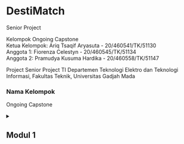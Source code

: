 # DestiMatch
Senior Project

Kelompok Ongoing Capstone  
Ketua Kelompok:  Ariq Tsaqif Aryasuta - 20/460541/TK/51130  
Anggota 1:  Fiorenza Celestyn - 20/460545/TK/51134  
Anggota 2:  Pramudya Kusuma Hardika - 20/460558/TK/51147

Project Senior Project TI
Departemen Teknologi Elektro dan Teknologi Informasi, Fakultas Teknik, 
Universitas Gadjah Mada

### Nama Kelompok
Ongoing Capstone

<details markdown="1">
<summary><h2>Modul 1</h2></summary>

### Nama Produk
DestiMatch

### Permasalahan yang dipecahkan
#### Latar Belakang 
Indonesia, dengan kekayaan alam, budaya, dan flora fauna yang beragam, memiliki potensi besar di bidang pariwisata. Sebelum pandemi Covid-19, sektor pariwisata merupakan kontributor penting dengan menyumbang 17,76% dari total pendapatan devisa negara. Namun, dampak pandemi membuat pendapatan sektor ini turun drastis. Dalam kondisi yang lebih baik saat ini, penting untuk membangkitkan kembali sektor pariwisata Indonesia. Berdasarkan data yang ada, sektor pariwisata Indonesia pada tahun 2021-2022 terlihat mengalami peningkatan yang signifikan.  
<img width="434" alt="image" src="https://user-images.githubusercontent.com/78774670/223070552-9cf587b7-1709-4d42-b27b-3f7f939e321e.png">
Dalam menghadapi peningkatan jumlah pengunjung mancanegara ke Indonesia yang terus meningkat secara konstan, penting bagi kita untuk memperhatikan potensi pariwisata Indonesia dengan lebih mendetail. Dalam era digital seperti saat ini, untuk mempromosikan wisata di Indonesia sekaligus memberikan rekomendasi kepada para wisatawan, dibutuhkan suatu sistem informasi yang efektif terkait dengan wisata-wisata
yang ada di Indonesia. Untuk mencapai hal ini, kita dapat memanfaatkan kemajuan teknologi yang ada saat ini, seperti artificial intelligence dan cloud computing, melalui pengembangan suatu aplikasi yang dapat memberikan informasi terkait dengan destinasi wisata yang ada di Indonesia.  
Aplikasi ini dapat memberikan rekomendasi wisata berdasarkan preferensi dan budget pengguna serta memberikan informasi yang akurat terkait dengan jarak dan waktu tempuh menuju destinasi wisata tersebut. Dengan demikian, wisatawan dapat merencanakan perjalanan mereka dengan lebih mudah dan efektif, sementara pemerintah dan masyarakat dapat memanfaatkan potensi pariwisata Indonesia dengan lebih baik dan efisien.


#### Rumusan Permasalahan
Rumusan masalah yang sering timbul terkait pariwisata adalah ketidakpastian mengenai jarak dan waktu tempuh yang diperlukan untuk mencapai destinasi wisata, kurangnya informasi yang akurat mengenai lokasi wisata, serta kurangnya rekomendasi rute yang efisien dan hemat biaya untuk mencapai destinasi wisata yang diinginkan.

#### Daftar Pustaka
<img width="440" alt="image" src="https://user-images.githubusercontent.com/78774670/223052621-44b05c09-431c-41c7-8c2e-1bd4e8959e06.png">

#### Solusi
Untuk mengatasi masalah yang dihadapi oleh para wisatawan terkait ketidakpastian jarak dan waktu tempuh, kurangnya informasi mengenai lokasi wisata, dan kurangnya rekomendasi rute yang efisien dan hemat biaya, kami menyediakan solusi berupa sistem rekomendasi destinasi wisata yang berbasis web. Sistem ini memiliki fitur utama yaitu memberikan rekomendasi wisata yang sesuai dengan lokasi yang diinput oleh pengguna atau yang ingin dikunjungi oleh pengguna. Selain itu, sistem kami juga memberikan rekomendasi paket wisata yang sesuai dengan budget pengguna serta rekomendasi berdasarkan waktu dan biaya yang dapat membantu pengguna merencanakan perjalanan mereka secara lebih efisien dan hemat biaya.

#### Rancangan Fitur Solusi
<img width="453" alt="image" src="https://user-images.githubusercontent.com/78774670/223053675-ce1fadb9-bb45-4da4-bce3-49cf540bef81.png">

### Analisis Kompetitor
<img width="451" alt="image" src="https://user-images.githubusercontent.com/78774670/223071016-2d86d815-098e-4a86-8e08-57d54d4a2dc0.png">
<img width="451" alt="image" src="https://user-images.githubusercontent.com/78774670/223071056-dee5c933-c1fd-4b6c-9dfc-6c9ada5639f3.png">
<img width="451" alt="image" src="https://user-images.githubusercontent.com/78774670/223071130-bb9e492d-e0e0-46fb-9886-b7a8ec9c96dc.png">

### Lean Canvas
<img width="445" alt="image" src="https://user-images.githubusercontent.com/78774670/223053576-dc2f801d-3186-457a-85e2-c76670ef364c.png">
</details>

